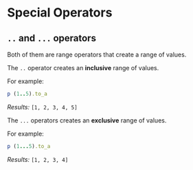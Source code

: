 # Special Operators 
## `..` and `...` operators
Both of them are range operators that create a range of values. 

The `..` operator creates an **inclusive**  range of values.

For example:
```ruby
p (1..5).to_a
```

*Results:* `[1, 2, 3, 4, 5]`

The `...` operators creates an **exclusive** range of values. 

For example: 
```ruby 
p (1...5).to_a
```

*Results:* `[1, 2, 3, 4]`

